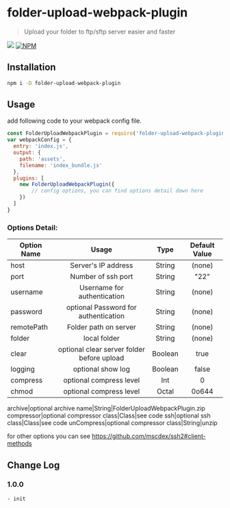 # folder-upload-webpack-plugin
> Upload your folder to ftp/sftp server easier and faster

![](https://img.shields.io/npm/v/folder-upload-webpack-plugin.svg)
[![NPM](https://nodei.co/npm/folder-upload-webpack-plugin.png)](https://nodei.co/npm/folder-upload-webpack-plugin/)

## Installation
```bash
npm i -D folder-upload-webpack-plugin
```

## Usage
add following code to your webpack config file.
```javascript
const FolderUploadWebpackPlugin = require('folder-upload-webpack-plugin');
var webpackConfig = {
  entry: 'index.js',
  output: {
    path: 'assets',
    filename: 'index_bundle.js'
  },
  plugins: [
    new FolderUploadWebpackPlugin({
        // config options, you can find options detail down here
    })
  ]
}

```
### Options Detail:

Option Name|Usage|Type|Default Value
---|:--:|:--:|:-:
host|Server's IP address|String|(none)
port|Number of ssh port| String | "22"
username|Username for authentication|String|(none)
password|optional Password for authentication|String|(none)
remotePath|Folder path on server|String|(none)
folder|local folder|String|(none)
clear|optional clear server folder before upload|Boolean|true
logging|optional show log|Boolean|false
compress|optional compress level|Int|0
chmod|optional compress level|Octal|0o644

archive|optional archive name|String|FolderUploadWebpackPlugin.zip
compressor|optional compressor class|Class|see code
ssh|optional ssh class|Class|see code
unCompress|optional compressor class|String|unzip

for other options you can see  https://github.com/mscdex/ssh2#client-methods

## Change Log

### 1.0.0
```
- init
```
